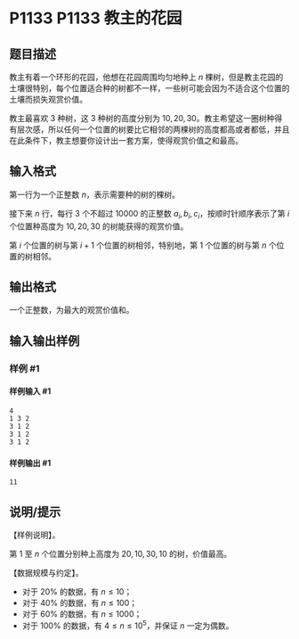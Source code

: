 # P1133 P1133 教主的花园

## 题目描述

教主有着一个环形的花园，他想在花园周围均匀地种上 $n$ 棵树，但是教主花园的土壤很特别，每个位置适合种的树都不一样，一些树可能会因为不适合这个位置的土壤而损失观赏价值。

教主最喜欢 $3$ 种树，这 $3$ 种树的高度分别为 $10,20,30$。教主希望这一圈树种得有层次感，所以任何一个位置的树要比它相邻的两棵树的高度都高或者都低，并且在此条件下，教主想要你设计出一套方案，使得观赏价值之和最高。

## 输入格式

第一行为一个正整数 $n$，表示需要种的树的棵树。

接下来 $n$ 行，每行 $3$ 个不超过 $10000$ 的正整数 $a_i,b_i,c_i$，按顺时针顺序表示了第 $i$ 个位置种高度为 $10,20,30$ 的树能获得的观赏价值。

第 $i$ 个位置的树与第 $i+1$ 个位置的树相邻，特别地，第 $1$ 个位置的树与第 $n$ 个位置的树相邻。

## 输出格式

一个正整数，为最大的观赏价值和。


## 输入输出样例

### 样例 #1

#### 样例输入 #1

```
4 
1 3 2 
3 1 2 
3 1 2 
3 1 2
```

#### 样例输出 #1

```
11
```

## 说明/提示

【样例说明】。

第 $1$ 至 $n$ 个位置分别种上高度为 $20,10,30,10$ 的树，价值最高。

【数据规模与约定】。

- 对于 $20\%$ 的数据，有 $n\le 10$；
- 对于 $40\%$ 的数据，有 $n\le 100$； 
- 对于 $60\%$ 的数据，有 $n\le 1000$；
- 对于 $100\%$ 的数据，有 $4\le n\le 10^5$，并保证 $n$ 一定为偶数。

